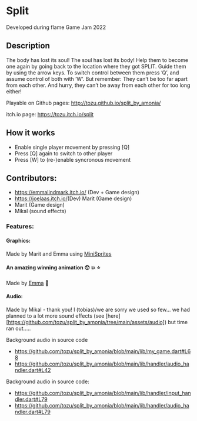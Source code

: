 # Split

Developed during flame Game Jam 2022

## Description

The body has lost its soul! The soul has lost its body! Help them to become one again by going back to the location where they got SPLIT. Guide them by using the arrow keys. To switch control between them press ’Q’, and assume control of both with ’W’. But remember: They can’t be too far apart from each other. And hurry, they can’t be away from each other for too long either!

Playable on Github pages:  http://tozu.github.io/split_by_amonia/

itch.io page: https://tozu.itch.io/split

## How it works

- Enable single player movement by pressing [Q]
- Press [Q] again to switch to other player
- Press [W] to (re-)enable syncronous movement


## Contributors:
- https://emmalindmark.itch.io/ (Dev + Game design)
- https://joelaas.itch.io/​ (Dev) Marit (Game design)
- Marit (Game design)
- Mikal (sound effects)

### Features:

#### Graphics:

Made by Marit and Emma using [MiniSprites](https://minisprit.es)

#### An amazing winning animation :hushed: :boom: :star: 

 Made by [Emma](https://emmalindmark.itch.io/) :tada:

#### Audio:
  
  Made by Mikal - thank you! I (tobias)/we are sorry we used so few... we had planned to a lot more sound effects (see [here][https://github.com/tozu/split_by_amonia/tree/main/assets/audio]) but time ran out.....

  Background audio in source code
  - https://github.com/tozu/split_by_amonia/blob/main/lib/my_game.dart#L68
  - https://github.com/tozu/split_by_amonia/blob/main/lib/handler/audio_handler.dart#L42

  Background audio in source code:

  - https://github.com/tozu/split_by_amonia/blob/main/lib/handler/input_handler.dart#L79
  - https://github.com/tozu/split_by_amonia/blob/main/lib/handler/audio_handler.dart#L79
